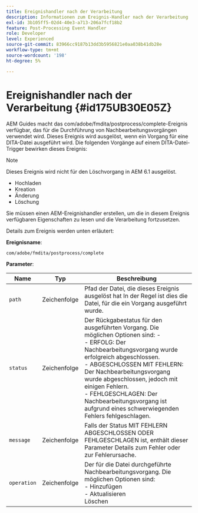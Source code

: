 ```yaml
---
title: Ereignishandler nach der Verarbeitung
description: Informationen zum Ereignis-Handler nach der Verarbeitung
exl-id: 3b105ff5-02d4-40e3-a713-206a7fcf18b2
feature: Post-Processing Event Handler
role: Developer
level: Experienced
source-git-commit: 83966cc9187b13dd3b5956821e0aa038b41db28e
workflow-type: tm+mt
source-wordcount: '198'
ht-degree: 5%

---
```


# Ereignishandler nach der Verarbeitung {#id175UB30E05Z}

AEM Guides macht das com/adobe/fmdita/postprocess/complete-Ereignis verfügbar, das für die Durchführung von Nachbearbeitungsvorgängen verwendet wird. Dieses Ereignis wird ausgelöst, wenn ein Vorgang für eine DITA-Datei ausgeführt wird. Die folgenden Vorgänge auf einem DITA-Datei-Trigger bewirken dieses Ereignis:

>[!NOTE]
>
> Dieses Ereignis wird nicht für den Löschvorgang in AEM 6.1 ausgelöst.

- Hochladen
- Kreation
- Änderung
- Löschung

Sie müssen einen AEM-Ereignishandler erstellen, um die in diesem Ereignis verfügbaren Eigenschaften zu lesen und die Verarbeitung fortzusetzen.

Details zum Ereignis werden unten erläutert:

**Ereignisname**:

```
com/adobe/fmdita/postprocess/complete 
```

**Parameter**:

| Name | Typ | Beschreibung |
|----|----|-----------|
| `path` | Zeichenfolge | Pfad der Datei, die dieses Ereignis ausgelöst hat In der Regel ist dies die Datei, für die ein Vorgang ausgeführt wurde. |
| `status` | Zeichenfolge | Der Rückgabestatus für den ausgeführten Vorgang. Die möglichen Optionen sind: - <br>- ERFOLG: Der Nachbearbeitungsvorgang wurde erfolgreich abgeschlossen. <br>- ABGESCHLOSSEN MIT FEHLERN: Der Nachbearbeitungsvorgang wurde abgeschlossen, jedoch mit einigen Fehlern. <br>- FEHLGESCHLAGEN: Der Nachbearbeitungsvorgang ist aufgrund eines schwerwiegenden Fehlers fehlgeschlagen. |
| `message` | Zeichenfolge | Falls der Status MIT FEHLERN ABGESCHLOSSEN ODER FEHLGESCHLAGEN ist, enthält dieser Parameter Details zum Fehler oder zur Fehlerursache. |
| `operation` | Zeichenfolge | Der für die Datei durchgeführte Nachbearbeitungsvorgang. Die möglichen Optionen sind: <br>- Hinzufügen <br>- Aktualisieren <br> Löschen |
